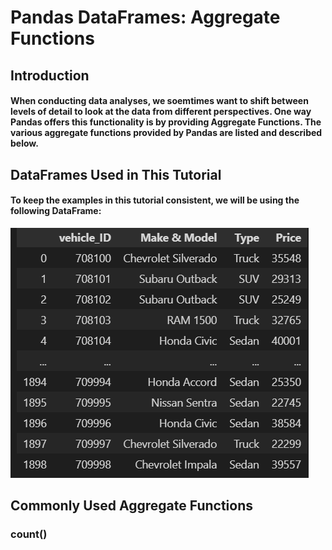 # Pandas DataFrames: Aggregate Functions
## Introduction
#### When conducting data analyses, we soemtimes want to shift between levels of detail to look at the data from different perspectives. One way Pandas offers this functionality is by providing Aggregate Functions. The various aggregate functions provided by Pandas are listed and described below.
## DataFrames Used in This Tutorial
#### To keep the examples in this tutorial consistent, we will be using the following DataFrame:
![This is an image](Pictures/vehicle_dataframe.png)
## Commonly Used Aggregate Functions
### count()
